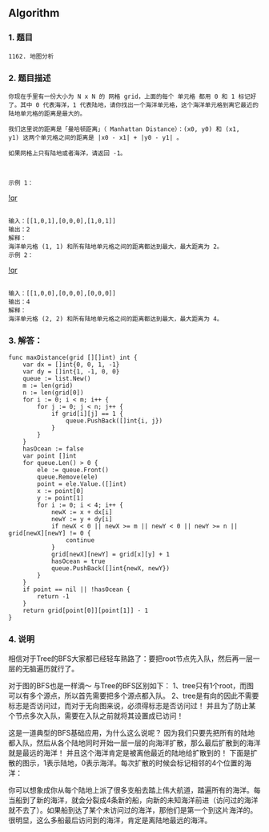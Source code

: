 ## Algorithm
### 1. 题目
```
1162. 地图分析
```
### 2. 题目描述
```
你现在手里有一份大小为 N x N 的 网格 grid，上面的每个 单元格 都用 0 和 1 标记好了。其中 0 代表海洋，1 代表陆地，请你找出一个海洋单元格，这个海洋单元格到离它最近的陆地单元格的距离是最大的。

我们这里说的距离是「曼哈顿距离」（ Manhattan Distance）：(x0, y0) 和 (x1, y1) 这两个单元格之间的距离是 |x0 - x1| + |y0 - y1| 。

如果网格上只有陆地或者海洋，请返回 -1。

 

示例 1：
```
[!qr](./images/1206_a_1.jpeg)
```

输入：[[1,0,1],[0,0,0],[1,0,1]]
输出：2
解释： 
海洋单元格 (1, 1) 和所有陆地单元格之间的距离都达到最大，最大距离为 2。
示例 2：
```
[!qr](./images/1206_a_2.jpeg)
```

输入：[[1,0,0],[0,0,0],[0,0,0]]
输出：4
解释： 
海洋单元格 (2, 2) 和所有陆地单元格之间的距离都达到最大，最大距离为 4。

```

### 3. 解答：
```golang
func maxDistance(grid [][]int) int {
	var dx = []int{0, 0, 1, -1}
	var dy = []int{1, -1, 0, 0}
	queue := list.New()
	m := len(grid)
	n := len(grid[0])
	for i := 0; i < m; i++ {
		for j := 0; j < n; j++ {
			if grid[i][j] == 1 {
				queue.PushBack([]int{i, j})
			}
		}
	}
	hasOcean := false
	var point []int
	for queue.Len() > 0 {
		ele := queue.Front()
		queue.Remove(ele)
		point = ele.Value.([]int)
		x := point[0]
		y := point[1]
		for i := 0; i < 4; i++ {
			newX := x + dx[i]
			newY := y + dy[i]
			if newX < 0 || newX >= m || newY < 0 || newY >= n || grid[newX][newY] != 0 {
				continue
			}
			grid[newX][newY] = grid[x][y] + 1
			hasOcean = true
			queue.PushBack([]int{newX, newY})
		}
	}
	if point == nil || !hasOcean {
		return -1
	}
	return grid[point[0]][point[1]] - 1
}
```
### 4. 说明

相信对于Tree的BFS大家都已经轻车熟路了：要把root节点先入队，然后再一层一层的无脑遍历就行了。

对于图的BFS也是一样滴～ 与Tree的BFS区别如下：
1、tree只有1个root，而图可以有多个源点，所以首先需要把多个源点都入队。
2、tree是有向的因此不需要标志是否访问过，而对于无向图来说，必须得标志是否访问过！
并且为了防止某个节点多次入队，需要在入队之前就将其设置成已访问！

这是一道典型的BFS基础应用，为什么这么说呢？
因为我们只要先把所有的陆地都入队，然后从各个陆地同时开始一层一层的向海洋扩散，那么最后扩散到的海洋就是最远的海洋！
并且这个海洋肯定是被离他最近的陆地给扩散到的！
下面是扩散的图示，1表示陆地，0表示海洋。每次扩散的时候会标记相邻的4个位置的海洋：

你可以想象成你从每个陆地上派了很多支船去踏上伟大航道，踏遍所有的海洋。每当船到了新的海洋，就会分裂成4条新的船，向新的未知海洋前进（访问过的海洋就不去了）。如果船到达了某个未访问过的海洋，那他们是第一个到这片海洋的。很明显，这么多船最后访问到的海洋，肯定是离陆地最远的海洋。

